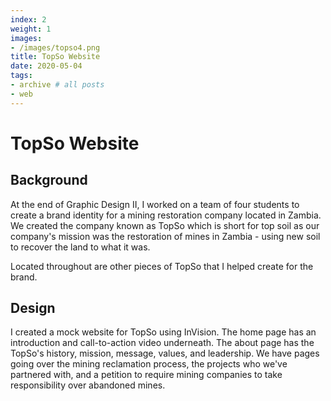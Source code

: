 ```yaml
---
index: 2
weight: 1
images:
- /images/topso4.png
title: TopSo Website
date: 2020-05-04
tags:
- archive # all posts
- web
---
```


# TopSo Website

## Background
At the end of Graphic Design II, I worked on a team of four students to create a brand identity for a mining restoration company located in Zambia. We created the company known as TopSo which is short for top soil as our company's mission was the restoration of mines in Zambia - using new soil to recover the land to what it was.

Located throughout are other pieces of TopSo that I helped create for the brand.

## Design

I created a mock website for TopSo using InVision. The home page has an introduction and call-to-action video underneath. The about page has the TopSo's history, mission, message, values, and leadership. We have pages going over the mining reclamation process, the projects who we've partnered with, and a petition to require mining companies to take responsibility over abandoned mines.